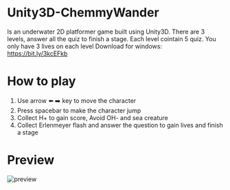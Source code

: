 # Unity3D-ChemmyWander
Is an underwater 2D platformer game built using Unity3D. There are 3 levels, answer all the quiz to finish a stage. Each level cointain 5 quiz. You only have 3 lives on each level
Download for windows: https://bit.ly/3kcEFkb

# How to play
1. Use arrow :arrow_left: :arrow_right: key to move the character 
2. Press spacebar to make the character jump
3. Collect H+ to gain score, Avoid OH- and sea creature
4. Collect Erlenmeyer flash and answer the question to gain lives and finish a stage

# Preview
![preview](gameplay.gif)

